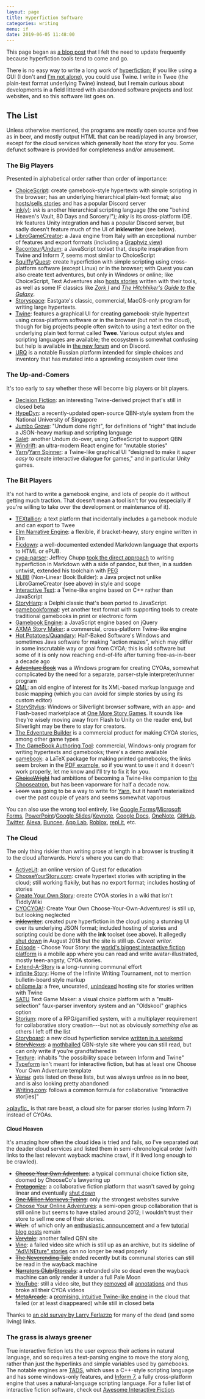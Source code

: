 ```yaml
---
layout: page
title: Hyperfiction Software
categories: writing
menu: if
date: 2019-06-05 11:48:00
---
```

This page began as [a blog post](/blog/2016/10/19/state-of-hyperfiction/) that I felt the need to update frequently because hyperfiction tools tend to come and go.

There is no easy way to write a long work of [hyperfiction](/tools/hyperfic/); if you like using a GUI (I don't and [I'm not alone](https://twinery.org/forum/discussion/7474/using-external-ide)), you could use Twine.  I write in Twee (the plain-text format underlying Twine) instead, but I remain curious about developments in a field littered with abandoned software projects and lost websites, and so this software list goes on.

## The List

Unless otherwise mentioned, the programs are mostly open source and free as in beer, and mostly output HTML that can be read/played in any browser, except for the cloud services which generally host the story for you.  Some defunct software is provided for completeness and/or amusement.

### The Big Players

Presented in alphabetical order rather than order of importance:

* [ChoiceScript](https://www.choiceofgames.com/make-your-own-games/choicescript-intro/): create gamebook-style hypertexts with simple scripting in the browser; has an underlying hierarchical plain-text format; also [hosts/sells stories](https://www.choiceofgames.com) and has a popular Discord server
* [ink(y)](http://www.inklestudios.com/ink/): *ink* is another hierarchical scripting language (the one "behind Heaven's Vault, 80 Days and Sorcery!"); *inky* is its cross-platform IDE.  Ink features Unity integration and has a popular Discord server, but sadly doesn't feature much of the UI of **inklewriter** (see below).
* [LibroGameCreator](https://librogamecreator.wordpress.com/libro-game-creator/): a Java engine from Italy with an exceptional number of features and export formats (including a [Graphviz view](http://www.matteoporopat.com/librogame/libro-game-creator-3/#attachment_14214))
* [Raconteur](http://sequitur.github.io/raconteur/)/[Undum](http://idmillington.github.io/undum/): a JavaScript toolset that, despite inspiration from Twine and Inform 7, seems most similar to ChoiceScript
* [Squiffy](http://textadventures.co.uk/squiffy)/[Quest](http://textadventures.co.uk/quest): create hyperfiction with simple scripting using cross-platform software (except Linux) or in the browser; with Quest you can also create text adventures, but only in Windows or online; like ChoiceScript, Text Adventures also [hosts stories](http://textadventures.co.uk/) written with their tools, as well as some IF classics like [*Zork I*](http://textadventures.co.uk/games/view/5zyoqrsugeopel3ffhz_vq/zork) and [*The Hitchhiker's Guide to the Galaxy*](http://textadventures.co.uk/games/view/3cbedqimquselmanehhzxg/the-hitchhikers-guide-to-the-galaxy).
* [Storyspace](http://www.eastgate.com/storyspace/index.html): Eastgate's classic, commercial, MacOS-only program for writing large hypertexts.
* [Twine](https://twinery.org): features a graphical UI for creating gamebook-style hypertext using cross-platform software or in the browser (but *not* in the cloud), though for big projects people often switch to using a text editor on the underlying plain text format called **Twee**.  Various output styles and scripting languages are available; the ecosystem is somewhat confusing but help is available in [the new forum](https://twinery.org/questions/) and on Discord.
* [URQ](http://urq.plut.info) is a notable Russian platform intended for simple choices and inventory that has mutated into a sprawling ecosystem over time

### The Up-and-Comers

It's too early to say whether these will become big players or bit players.

* [Decision Fiction](https://www.decisionfiction.com): an interesting Twine-derived project that's still in closed beta
* [HypeDyn](http://www.narrativeandplay.org/hypedyn/): a recently-updated open-source QBN-style system from the National University of Singapore
* [Jumbo Grove](http://steveasleep.com/jumbogrove/): "Undum done right", for definitions of "right" that include a JSON-heavy markup and scripting language
* [Salet](https://salet.su/en/start): another Undum do-over, using CoffeeScript to support QBN
* [Windrift](https://github.com/lizadaly/windrift): an ultra-modern React engine for "mutable stories"
* [Yarn](https://github.com/InfiniteAmmoInc/Yarn)/[Yarn Spinner](https://www.secretlab.com.au/yarnspinner): a Twine-like graphical UI "designed to make it *super easy* to create interactive dialogue for games," and in particular Unity games.

### The Bit Players

It's not hard to write a gamebook engine, and lots of people do it without getting much traction.  That doesn't mean a tool isn't for you (especially if you're willing to take over the development or maintenance of it).

* [TEXtallion](http://anamnese.online.fr/site2/textallion/docs/presentation.html): a text platform that incidentally includes a gamebook module and can export to Twee
* [Elm Narrative Engine](https://package.elm-lang.org/packages/jschomay/elm-narrative-engine/3.0.1/): a flexible, if bracket-heavy, story engine written in Elm
* [Ficdown](https://ficdown.com): a well-documented extended Markdown language that exports to HTML or ePUB.
* [cyoa-parser](https://github.com/semanticart/cyoa-parser): Jeffrey Chupp [took the direct approach](https://blog.semanticart.com/2014/01/11/writing-hypertext-fiction-in-markdown/) to writing hyperfiction in Markdown with a side of pandoc, but then, in a sudden untwist, extended his toolchain with [PEG](https://blog.semanticart.com/2014/01/19/untwisting-a-hypertext-narrative-peg-to-the-rescue/)
* [NLBB](https://nlbproject.com/soft.html) (Non-Linear Book Builder): a Java project not unlike LibroGameCreator (see above) in style and scope
* [Interactive Text](https://interactivetext.github.io): a Twine-like engine based on C++ rather than JavaScript
* [StoryHarp](https://storyharp.com): a Delphi classic that's been ported to JavaScript.
* [gamebookformat](https://github.com/lifelike/gamebookformat): yet another text format with supporting tools to create traditional gamebooks in print or electronic form
* [Gamebook Engine](https://rovang.org/if/): a JavaScript engine based on jQuery
* [AXMA Story Maker](https://axma.info/en/): a commercial, cross-platform Twine-like engine
* [Hot Potatoes/Quandary](http://hotpot.uvic.ca): Half-Baked Software's Windows and sometimes Java software for making "action mazes", which may differ in some inscrutable way or goal from CYOA; this is old software but some of it is only now reaching end-of-life after turning free-as-in-beer a decade ago
* ~~[Adventure Book](http://web.archive.org/web/20071120072512/http://www.ingold.fsnet.co.uk/adbook.htm)~~ was a Windows program for creating CYOAs, somewhat complicated by the need for a separate, parser-style interpreter/runner program
* [QML](http://questml.com): an old engine of interest for its XML-based markup language and basic mapping (which you can avoid for simple stories by using its custom editor)
* [StoryStylus](https://storystylus.com): Windows or Silverlight browser software, with an app- and Flash-based marketplace at [One More Story Games](https://onemorestorygames.com/).  It sounds like they're wisely moving away from Flash to Unity on the reader end, but Silverlight may be there to stay for creators.
* [The Edventure Builder](https://edventurebuilder.com) is a commercial product for making CYOA stories, among other game types
* [The GameBook Authoring Tool](http://www.crumblyheadgames.co.uk): commercial, Windows-only program for writing hypertexts and gamebooks; there's a demo available
* [gamebook](https://ctan.org/pkg/gamebook?lang=en): a LaTeX package for making printed gamebooks; the links seem broken in the [PDF example](http://ctan.math.utah.edu/ctan/tex-archive/macros/latex/contrib/gamebook/gamebook-example.pdf), so if you want to use it and it doesn't work properly, let me know and I'll try to fix it for you.
* ~~[ChoiceWright](https://choosatron.com)~~ had ambitions of becoming a Twine-like companion to [the Chooseatron](https://choosatron.com), but has been vaporware for half a decade now.
* ~~Loom~~ was going to be a way to write for [Yarn](https://www.useyarn.com), but it hasn't materialized over the past couple of years and seems somewhat vaporous

You can also use the wrong tool entirely, like
[Google Forms](https://davidwees.com/content/using-google-forms-choose-your-own-adventure-style-story/)/[Microsoft Forms](https://education.microsoft.com/Story/Lesson?token=RA8gB),
[PowerPoint](http://web.archive.org/web/20180722174030/http://studentcreatedmediaprojects.wikispaces.com:80/PowerPoint+-+Choose+Your+Own+Adventure)/[Google Slides](http://ti.apps.sparcc.org/videopd/20150205-interactive-slides)/[Keynote](https://www.freetech4teachers.com/2019/02/how-to-use-keynote-to-create-choose.html),
[Google Docs](https://www.controlaltachieve.com/2016/11/docs-cyoa.html?hash=07a50766-c2c1-44df-ab19-290e67294cfe),
[OneNote](https://eblog.stac.school.nz/2014/11/28/creative-writing-with-onenote-minecraft/),
[GitHub](https://github.com/udacity/create-your-own-adventure#readme),
[Twitter](https://twitter.com/leonscoolgame), 
[Alexa](https://www.amazon.com/Marillow-Game-Creator/dp/B071F3BHBT),
[Buncee](https://blog.buncee.com/buncee-your-adventures-using-buncee-to-write-choose-your-own-adventure-style-stories/),
[App Lab](https://studio.code.org/projects/applab/frbqBGEPr75-xGXAjwzcmQ),
[Roblox](https://education.roblox.com/resources/story-game-creator-challenge),
[repl.it](https://repl.it/@dashelbaldwin/Choose-Your-Own-Adventure-Game-Maker),
etc.

### The Cloud

The only thing riskier than writing prose at length in a browser is trusting it to the cloud afterwards.  Here's where you can do that:

* [ActiveLit](http://activelit.com): an online version of Quest for education
* [ChooseYourStory.com](http://chooseyourstory.com): create hypertext stories with scripting in the cloud; still working flakily, but has no export format; includes hosting of stories
* [Create Your Own Story](http://editthis.info/create_your_own_story/): create CYOA stories in a wiki that isn't TiddlyWiki
* [CYOCYOA!](http://www.cyocyoa.com/): Create Your Own Choose-Your-Own-Adventures! is still up, but looking neglected
* ~~[inklewriter](http://www.inklestudios.com/inklewriter/)~~: created pure hyperfiction in the cloud using a stunning UI over its underlying JSON format; included hosting of stories and scripting could be done with the **ink** toolset (see above).  It allegedly [shut down](https://www.inklestudios.com/inklewriter/shutdown/) in August 2018 but the site is still up.  *Caveat writor.*
* [Episode](https://www.episodeinteractive.com) - Choose Your Story: the [world's biggest interactive fiction platform](https://www.gamasutra.com/view/news/293928/How_Episode_became_the_worlds_biggest_interactive_fiction_platform.php) is a mobile app where you can read and write avatar-illustrated, mostly teen-angsty, CYOA stories.
* [Extend-A-Story](https://www.sir-toby.com/extend-a-story/) is a long-running communal effort
* [infinite Story](https://infinite-story.com): Home of the Infinite Writing Tournament, not to mention bulletin-board style markup
* [philome.la](http://philome.la): a free, uncurated, [unindexed](https://twitter.com/philomela_twine) hosting site for stories written with Twine
* [SATU](http://satugam.es/) Text Game Maker: a visual choice platform with a "multi-selection" faux-parser inventory system and an "Oldskool" graphics option
* [Storium](https://storium.com): more of a RPG/gamified system, with a multiplayer requirement for collaborative story creation---but not as obviously *something else* as others I left off the list
* [Storyboard](https://storyboard.viget.com): a new cloud hyperfiction service [written in a weekend](https://www.viget.com/articles/building-a-choose-your-own-adventure-style-game-engine-in-48-hours/)
* ~~[StoryNexus](http://www.storynexus.com)~~: a [mothballed](http://www.failbettergames.com/?p=1222) QBN-style site where you can still read, but can only write if you're grandfathered in
* [Texture](https://texturewriter.com): inhabits "the possibility space between Inform and Twine"
* [Typeform](https://www.typeform.com/templates/t/interactive-fiction/) isn't meant for interactive fiction, but has at least one Choose Your Own Adventure template
* ~~[Versu](https://versu.com)~~: gets listed on these lists, but was always unfree as in no beer, and is also looking pretty abandoned
* [Writing.com](https://www.writing.com/main/list_items.php/item_type/interactives): follows a common formula for collaborative "interactive stor[ies]"

[>playfic_](https://playfic.com) is that rare beast, a cloud site for parser stories (using Inform 7) instead of CYOAs.

#### Cloud Heaven

It's amazing how often the cloud idea is tried and fails, so I've separated out the deader cloud services and listed them in semi-chronological order (with links to the last relevant wayback machine crawl, if it lived long enough to be crawled).  

* ~~[Choose Your Own Adventure](http://web.archive.org/web/20050205003416/http://www.choose-your-own-adventure.com/d/index.html)~~: a typical communal choice fiction site, doomed by ChooseCo's lawyering up
* ~~[Protagonize](http://web.archive.org/web/20080901130843/http://protagonize.com/)~~: a collaborative fiction platform that wasn't saved by going linear and eventually [shut down](http://blog.protagonize.com/2017/05/04/the-end-of-the-road/)
* ~~[One Million Monkeys Typing](https://web.archive.org/web/20110707054256/http://www.1000000monkeys.com/)~~: only the strongest websites survive
* [Choose Your Online Adventures](http://chooseyouronlineadventures.com): a semi-open group collaboration that is still online but seems to have stalled around 2012; I wouldn't trust their store to sell me one of their stories.
* ~~Wizh~~: of which only an [enthusiastic announcement](https://www.reddit.com/r/interactivefiction/comments/2j045g/introducing_wizh_a_new_platform_for_interactive/) and a few [tutorial blog posts](http://web.archive.org/web/20141013040106/http://wizhblog.com/make-wizh-part-1-fluid-editor/) remain
* ~~[Varytale](http://web.archive.org/web/20150913132537/http://varytale.com/books/)~~: another failed QBN site
* ~~[Vine](https://vine.co)~~: a failed video site which is still up as an archive, but its sideline of ["AdVINEture" stories](https://mashable.com/2014/05/26/choose-your-own-adventure-vine/) can no longer be read properly
* ~~[The Neverending Tale](http://web.archive.org/web/20161229235929/http://www.coder.com/creations/tale/)~~ ended recently but its communal stories can still be read in the wayback machine
* ~~[Narrators Club](http://web.archive.org/web/20180831163929/https://narrators.club/)/[Storealis](http://web.archive.org/web/20180119053047/https://storealis.com/)~~: a rebranded site so dead even the wayback machine can only render it under a full Pale Moon
* ~~[YouTube](https://www.youtube.com/watch?v=1D0c65vVDkY)~~: still a video site, but they [removed](https://www.freetech4teachers.com/2018/11/google-is-removing-annotations-from.html) all [annotations](https://support.google.com/youtube/answer/2683267) and thus broke all their CYOA videos
* ~~[MetaArcade](http://web.archive.org/web/20190412114457/https://www.metaarcade.com/)~~: a [promising, intuitive Twine-like engine](https://www.destructoid.com/metaarcade-showed-me-a-choose-your-own-adventure-creator-and-i-ruined-it-416207.phtml) in the cloud that failed (or at least disappeared) while still in closed beta

Thanks to [an old survey by Larry Ferlazzo](http://larryferlazzo.edublogs.org/2009/05/02/the-best-places-to-read-write-choose-your-own-adventure-stories/) for many of the dead (and some living) links.

### The grass is always greener

True interactive fiction lets the user express their actions in natural language, and so requires a text-parsing engine to move the story along, rather than just the hyperlinks and simple variables used by gamebooks.  The notable engines are [TADS](http://www.tads.org), which uses a C++-style scripting language and has some windows-only features, and [Inform 7](http://inform7.com), a fully cross-platform engine that uses a natural-language scripting language.  For a fuller list of interactive fiction software, check out [Awesome Interactive Fiction](https://tajmone.github.io/awesome-interactive-fiction/).






